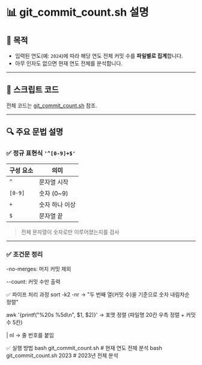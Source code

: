 # 📊 git_commit_count.sh 설명

## 📌 목적

- 입력된 연도(예: `2024`)에 따라 해당 연도 전체 커밋 수를 **파일별로 집계**합니다.
- 아무 인자도 없으면 현재 연도 전체를 분석합니다.

---

## 🧪 스크립트 코드

전체 코드는 [git_commit_count.sh](../scripts/git_commit_count.sh) 참조.

---

## 🔍 주요 문법 설명

### ✅ 정규 표현식 `'^[0-9]+$'`

| 구성 요소 | 의미 |
|-----------|------|
| `^`       | 문자열 시작 |
| `[0-9]`   | 숫자 (0~9) |
| `+`       | 숫자 하나 이상 |
| `$`       | 문자열 끝 |

> 전체 문자열이 숫자로만 이루어졌는지를 검사

---

### ✅ 조건문 정리

-no-merges: 머지 커밋 제외

--count: 커밋 수만 출력

✅ 파이프 처리 과정
sort -k2 -nr
→ "두 번째 열(커밋 수)을 기준으로 숫자 내림차순 정렬"

awk '{printf("%20s %5d\n", $1, $2)}'
→ 포맷 정렬 (파일명 20칸 우측 정렬 + 커밋수 5칸)

| nl
→ 줄 번호를 붙임

✅ 실행 방법
bash git_commit_count.sh          # 현재 연도 전체 분석
bash git_commit_count.sh 2023     # 2023년 전체 분석

